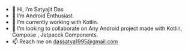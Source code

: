- 👋 Hi, I’m Satyajit Das
- 👀 I’m Android Enthusiast.
- 🌱 I’m currently working with Kotlin.
- 💞️ I’m looking to collaborate on Any Android project made with Kotlin, Compose , Jetpacck Components.
- 📫 Reach me on dassatya1995@gmail.com

<!---
dassatya1995/dassatya1995 is a ✨ special ✨ repository because its `README.md` (this file) appears on your GitHub profile.
You can click the Preview link to take a look at your changes.
--->
